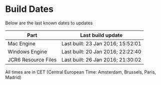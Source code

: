 # Build Dates

Below are the last known dates to updates

Part | Last build update
-----|-----
Mac Engine | Last built: 23 Jan 2016; 15:52:01
Windows Engine | Last built: 20 Jan 2016; 22:22:40
JCR6 Resource Files | Last built: 26 Jan 2016; 21:30:02
All times are in CET (Central European Time: Amsterdam, Brussels, Paris, Madrid)



